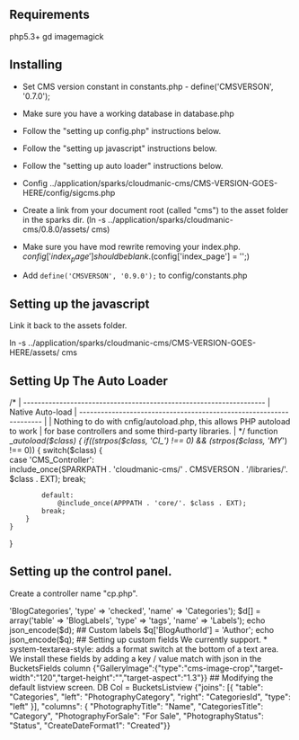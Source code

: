 ## Requirements

php5.3+
gd
imagemagick
 
## Installing 

* Set CMS version constant in constants.php - define('CMSVERSON', '0.7.0');

* Make sure you have a working database in database.php

* Follow the "setting up config.php" instructions below.

* Follow the "setting up javascript" instructions below.

* Follow the "setting up auto loader" instructions below.

* Config ../application/sparks/cloudmanic-cms/CMS-VERSION-GOES-HERE/config/sigcms.php

* Create a link from your document root (called "cms") to the asset folder in the sparks dir. (ln -s ../application/sparks/cloudmanic-cms/0.8.0/assets/ cms)

* Make sure you have mod rewrite removing your index.php. $config['index_page'] should be blank. ($config['index_page'] = '';)
 
* Add `define('CMSVERSON', '0.9.0');` to config/constants.php
 
## Setting up the javascript 

Link it back to the assets folder.

ln -s ../application/sparks/cloudmanic-cms/CMS-VERSION-GOES-HERE/assets/ cms

## Setting Up The Auto Loader

/*
| -------------------------------------------------------------------
|  Native Auto-load
| -------------------------------------------------------------------
| 
| Nothing to do with cnfig/autoload.php, this allows PHP autoload to work
| for base controllers and some third-party libraries.
|
*/
function __autoload($class)
{
	if((strpos($class, 'CI_') !== 0) && (strpos($class, 'MY_') !== 0))
	{
		switch($class)
		{			
			case 'CMS_Controller':		
				include_once(SPARKPATH . 'cloudmanic-cms/' . CMSVERSON . '/libraries/'. $class . EXT);
			break;
			
			default:
				@include_once(APPPATH . 'core/'. $class . EXT);	
			break;
		}
	}
}

## Setting up the control panel. 

Create a controller name "cp.php".

<?php if(! defined('BASEPATH')) exit('No direct script access allowed');

class Cp extends CMS_Controller { }

/* End File */


## Info on Buckets.

* A column with the keyword 'Format' is reserved for formatting textareas and will be ignored in the add / edit.

## Setting up relations.

$d[] = array('table' => 'BlogCategories', 'type' => 'checked', 'name' => 'Categories');
$d[] = array('table' => 'BlogLabels', 'type' => 'tags', 'name' => 'Labels');
echo json_encode($d);

## Custom labels

$q['BlogAuthorId'] = 'Author';
echo json_encode($q);

## Setting up custom fields 

We currently support.

* system-textarea-style: adds a format switch at the bottom of a text area.


We install these fields by adding a key / value match with json in the BucketsFields column

{"GalleryImage":{"type":"cms-image-crop","target-width":"120","target-height":"","target-aspect":"1.3"}}

## Modifying the default listview screen.

DB Col = BucketsListview

{"joins": [{ "table": "Categories", "left": "PhotographyCategory", "right": "CategoriesId", "type": "left" }],
"columns": { "PhotographyTitle": "Name", "CategoriesTitle": "Category", "PhotographyForSale": "For Sale", "PhotographyStatus": "Status", "CreateDateFormat1": "Created"}}